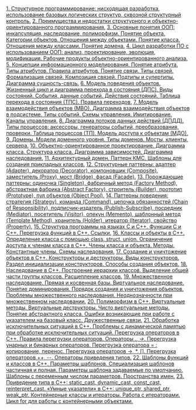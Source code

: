 [1. Структурное программирование: нисходящая разработка, использование базовых логических структур, сквозной структурный контроль.](1.md)
[2. Преимущества и недостатки структурного и объектно-ориентированного программирования.](2.md)
[3. Основные понятия ООП: инкапсуляция, наследование, полиморфизм. Понятие объекта. Категории объектов. Отношения между объектами. Понятие класса. Отношения между классами. Понятие домена.](3.md)
[4. Цикл разработки ПО с использованием ООП: анализ, проектирование, эволюция, модификация. Рабочие продукты объектно-ориентированного анализа.](4.md)
[5. Концепции информационного моделирования. Понятие атрибута. Типы атрибутов. Правила атрибутов. Понятие связи. Типы связей. Формализация связей. Композиция связей. Подтипы и супертипы. Диаграмма сущность-связь.](5.md)
[6. Модель поведения объектов. Жизненный цикл и диаграмма перехода в состояния (ДПС). Виды состояний. События, данные событий. Действия состояний. Таблица перехода в состояния (ТПС). Правила переходов.](6.md)
[7. Модель взаимодействия объектов (МВО). Диаграмма взаимодействия объектов в подсистеме. Типы событий. Схемы управления. Имитирование. Каналы управления.](7.md)
[8. Диаграмма потоков данных действий (ДПДД). Типы процессов: аксессоры, генераторы событий, преобразования, проверки. Таблица процессов (ТП). Модель доступа к объектам (МДО).](8.md)
[9. Домены. Модели доменного уровня. Типы доменов. Мосты, клиенты, сервера.](9.md)
[10. Объектно-ориентированное проектирование. Диаграмма класса. Структура класса. Диаграмма зависимостей. Диаграмма наследования.](10.md)
[11. Архитектурный домен. Паттерн КМС. Шаблоны для создания прикладных классов.](11.md)
[12. Структурные паттерны: адаптер (Adapter), декоратор (Decorator), компоновщик (Composite), заместитель (Proxy), мост (Bridge), фасад (Facade).](12.md)
[13. Порождающие паттерны: одиночка (Singleton), фабричный метод (Factory Method), абстрактная фабрика (Abstract Factory), строитель (Builder), прототип (Prototype), пул объектов (Object Pool).](13.md)
[14. Паттерны поведения: стратегия (Strategy), команда (Command), цепочка обязанностей (Chain of Responsibility), подписчик-издатель (Publish-Subscribe), посредник (Mediator), посетитель (Visitor), опекун (Memento), шаблонный метод (Template Method), хранитель (Holder), итератор (Iterator), свойство (Property).](14.md)
[15. Структура программы на языках С и С++. Функции С и С++. Перегрузка функций в С++. Ссылки.](15.md)
[16. Классы и объекты в С++. Определение класса с помощью class, struct, union. Ограничение доступа к членам класса в С++. Члены класса и объекта. Методы. Константные члены. Схемы наследования.](16.md)
[17. Создание и уничтожение объектов в С++. Конструкторы и деструкторы. Виды конструкторов. Раздел инициализации конструкторов. Способы создания объектов.](17.md)
[18. Наследование в С++. Построение иерархии классов. Выделение общей части группы классов. Расщепление классов.](18.md)
[19. Множественное наследование. Прямая и косвенная базы. Виртуальное наследование. Понятие доминирования. Порядок создания и уничтожения объектов. Проблемы множественного наследования. Неоднозначности при множественном наследовании.](19.md)
[20. Полиморфизм в С++. Виртуальные методы. Виртуальные деструкторы. Чисто виртуальные методы. Понятие абстрактного класса. Ошибки возникающие при работе с указателем на базовый класс. Дружественные связи.](20.md)
[21. Обработка исключительных ситуаций в С++. Проблемы с динамической памятью при обработке исключительных ситуаций. Перегрузка операторов в С++. Правила перегрузки операторов. Операторы .*, ->*. Перегрузка унарных и бинарных операторов. Перегрузка оператора = : копирование, перенос. Перегрузка операторов ->, *, []. Перегрузка операторов ++, --. Операторы приведения типов.](21.md)
[22. Шаблоны функций и классов в С++. Параметры шаблонов. Специализация шаблонов частичная и полная. Параметры шаблона задаваемые по умолчанию. Шаблоны с переменным числом параметров. Пространства имен.](22.md)
[23. Приведение типа в С++: static_cast, dynamic_cast, const_cast, reinterpret_cast. «Умные указатели» в С++: unique_ptr, shared_ptr, weak_ptr. Контейнерные классы и итераторы. Работа с итераторами. Цикл for для работы с контейнерными объектами.](23.md)